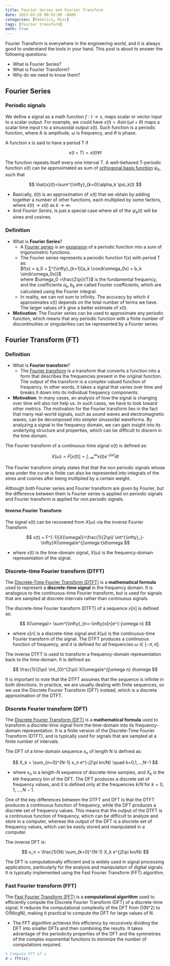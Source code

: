 ```yaml
---
title: Fourier Series and Fourier Transform
date: 2023-03-28 00:53:00 -0400
categories: [Robotics, Misc]
tags: [fourier transform] 
math: true
---
```


Fourier Transform is everywhere in the engineering world, and it is always good to understand the tools in your hand.
This post is about to answer the following questions:
- What is Fourier Series?
- What is Fourier Transform?
- Why do we need to know them?

## Fourier Series
### Periodic signals
We define a signal as a math function $f: t \rightarrow x$, maps scalar or vector input to a scalar output. For example, we could have $x(t) = A\sin(\omega t + \theta)$ maps a scalar time input t to a sinusoidal output x(t). Such function is a periodic function, where A is amplitude, $\omega$ is frequency, and $\theta$ is phase.

A function x is said to have a period T if 

$$
x(t+T)=x(t) \forall t
$$

The function repeats itself every one interval T. A well-behaved T-periodic function x(t) can be approximated as sum of [orthogonal basis function](https://en.wikipedia.org/wiki/Orthogonal_functions) $\psi_k$, such that 

$$
\hat{x}(t)=\sum^{\infty}_{k=0}\alpha_k \psi_k(t)
$$

- Basically, $\hat{x}(t)$ is an approximation of x(t) that we obtain by adding together a number of other functions, each multiplied by some factors, where $\hat{x}(t) \rightarrow x(t)$ as $k\rightarrow \infty$.
- And *Fourier Series*, is just a special case where all of the $\psi_k(t)$ will be sines and cosines.

### Definition
- What is **Fourier Series**?
  - A [Fourier series](https://en.wikipedia.org/wiki/Fourier_series) is an [expansion](https://en.wikipedia.org/wiki/Series_expansion) of a periodic function into a sum of trigonometric functions. 
  - The Fourier series represents a periodic function f(x) with period T as: <br>
    $f(x) = a_0 + ∑^{\infty}_{k=1}[a_k \cos(k\omega_0x) + b_k \sin(k\omega_0x)]$ <br> where $\omega_0 =\frac{2\pi}{T}$ is the fundamental frequency, and the coefficients $a_k, b_k$ are called Fourier coefficients, which are calculated using the Fourier integral.
  - In reality, we can not sum to infinity. The accuracy by which $\hat{x}$ approximates x(t) depends on the total number of terms we have. The larger values of k give a better estimate of x(t).
- **Motivation**: The Fourier series can be used to approximate any periodic function, which means that any periodic function with a finite number of discontinuities or singularities can be represented by a Fourier series. 




## Fourier Transform (FT)
### Definition
- What is **Fourier transform**?
  - The [Fourier transform](https://en.wikipedia.org/wiki/Fourier_transform) is a transform that converts a function into a form that describes the frequencies present in the original function. The output of the transform is a complex-valued function of frequency. In other words, it takes a signal that varies over time and breaks it down into its individual frequency components. 
- **Motivation**: In many cases, an analysis of how the signal is changing over time will also not help us. In such cases, we have to look toward other metrics. The motivation for the Fourier transform lies in the fact that many real-world signals, such as sound waves and electromagnetic waves, can be decomposed into simpler sinusoidal waveforms. By analyzing a signal in the frequency domain, we can gain insight into its underlying structure and properties, which can be difficult to discern in the time domain.  

The Fourier transform of a continuous-time signal x(t) is defined as:

$$
X(\omega)=F[x(t)] =\int^{\infty}_{-\infty}x(t)e^{-j\omega t}dt
$$

The Fourier transform simply states that that the non periodic signals whose area under the curve is finite can also be represented into integrals of the sines and cosines after being multiplied by a certain weight.

Although both Fourier series and Fourier transform are given by Fourier, but the difference between them is Fourier series is applied on periodic signals and Fourier transform is applied for non periodic signals.

#### Inverse Fourier Transform
The signal x(t) can be recovered from $X(\omega)$ via the inverse Fourier Transform

$$
x(t) = F^{-1}[X(\omega)]=\frac{1}{2\pi} \int^{\infty}_{-\infty}X(\omega)e^{j\omega t}d\omega
$$

- where x(t) is the time-domain signal, $X(\omega)$ is the frequency-domain representation of the signal.


### Discrete-time Fourier transform (DTFT)
The [Discrete-Time Fourier Transform (DTFT)](https://en.wikipedia.org/wiki/Discrete-time_Fourier_transform) is a **mathematical formula** used to represent a **discrete-time signal** in the frequency domain. It is analogous to the continuous-time Fourier transform, but is used for signals that are sampled at discrete intervals rather than continuous signals.


The discrete-time Fourier transform (DTFT) of a sequence $x[n]$ is defined as:

$$
X(\omega)= \sum^{\infty}_{n=-\infty}x[n]e^{-j\omega n}
$$

- where $x[n]$ is a discrete-time signal and $X(\omega)$ is the continuous-time Fourier transform of the signal. The DTFT produces a continuous function of frequency, and it is defined for all frequencies $\omega \in [-\pi, \pi]$.

The inverse DTFT is used to transform a frequency-domain representation back to the time-domain. It is defined as: 

$$
\frac{1}{2\pi} \int_{0}^{2\pi} X(\omega)e^{j\omega n} d\omega
$$

It is important to note that the DTFT assumes that the sequence is infinite in both directions. In practice, we are usually dealing with finite sequences, so we use the Discrete Fourier Transform (DFT) instead, which is a discrete approximation of the DTFT.

### Discrete Fourier transform (DFT)
The [Discrete Fourier Transform (DFT)](https://en.wikipedia.org/wiki/Discrete_Fourier_transform) is a **mathematical formula** used to transform a discrete-time signal from the time-domain into its frequency-domain representation. It is a finite version of the Discrete-Time Fourier Transform (DTFT), and is typically used for signals that are sampled at a finite number of intervals.

The DFT of a time-domain sequence $x_n$ of length N is defined as:

$$
X_k = \sum_{n=0}^{N-1} x_n e^{-j2\pi kn/N} \quad k=0,1,…,N−1
$$

- where $x_n$ is a length-$N$ sequence of discrete-time samples, and $X_k$ is the $k$th frequency bin of the DFT. The DFT produces a discrete set of frequency values, and it is defined only at the frequencies $k/N$ for $k = 0, 1, \ldots, N-1$.

One of the key differences between the DTFT and DFT is that the DTFT produces a continuous function of frequency, while the DFT produces a discrete set of frequency values. This means that the output of the DTFT is a continuous function of frequency, which can be difficult to analyze and store in a computer, whereas the output of the DFT is a discrete set of frequency values, which can be easily stored and manipulated in a computer.

The inverse DFT is:

$$
x_n = \frac{1}{N} \sum_{k=0}^{N-1} X_k e^{j2\pi kn/N}
$$


The DFT is computationally efficient and is widely used in signal processing applications, particularly for the analysis and manipulation of digital signals. It is typically implemented using the Fast Fourier Transform (FFT) algorithm.

### Fast Fourier transform (FFT)
The [Fast Fourier Transform (FFT)](https://en.wikipedia.org/wiki/Fast_Fourier_transform) is a **computational algorithm** used to efficiently compute the Discrete Fourier Transform (DFT) of a discrete-time signal. It reduces the computational complexity of the DFT from O(N^2) to O(NlogN), making it practical to compute the DFT for large values of N.
- The FFT algorithm achieves this efficiency by recursively dividing the DFT into smaller DFTs and then combining the results. It takes advantage of the periodicity properties of the DFT and the symmetries of the complex exponential functions to minimize the number of computations required. 

```matlab
% Compute FFT of x
X = fft(x);
```